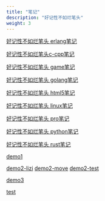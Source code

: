 ```yaml
---
title: "笔记"
description: "好记性不如烂笔头"
weight: 3
---
```


<a href="https://yujian1018.github.io/book/erlang/index.html" target="_blank">好记性不如烂笔头 erlang笔记</a>

<a href="https://yujian1018.github.io/book/cpp/index.html" target="_blank">好记性不如烂笔头c-cpp笔记</a>

<a href="https://yujian1018.github.io/book/game/index.html" target="_blank">好记性不如烂笔头 game笔记</a>

<a href="https://yujian1018.github.io/book/golang/index.html" target="_blank">好记性不如烂笔头 golang笔记</a>

<a href="https://yujian1018.github.io/book/html5/index.html" target="_blank">好记性不如烂笔头 html5笔记</a>

<a href="https://yujian1018.github.io/book/linux/index.html" target="_blank">好记性不如烂笔头 linux笔记</a>

<a href="https://yujian1018.github.io/book/pro/index.html" target="_blank">好记性不如烂笔头 pro笔记</a>

<a href="https://yujian1018.github.io/book/python/index.html" target="_blank">好记性不如烂笔头 python笔记</a>

<a href="https://yujian1018.github.io/book/rust/index.html" target="_blank">好记性不如烂笔头 rust笔记</a>

<a href="https://yujian1018.github.io/me/demo/demo_1_cufeng/index.html" target="_blank">demo1</a>

<a href="https://yujian1018.github.io/me/demo/demo_2/test/lizi.htm" target="_blank">demo2-lizi</a>
<a href="https://yujian1018.github.io/me/demo/demo_2/test/move.htm" target="_blank">demo2-move</a>
<a href="https://yujian1018.github.io/me/demo/demo_2/test/test.htm" target="_blank">demo2-test</a>

<a href="https://yujian1018.github.io/me/demo/demo_3/index.html" target="_blank">demo3</a>

<a href="https://yujian1018.github.io/me/demo/test/t1.html" target="_blank">test</a>
